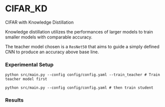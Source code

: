 # CIFAR_KD
CIFAR with Knowledge Distillation 

Knowledge distillation utilizes the performances of larger models to train smaller models with comparable accuracy. 

The teacher model chosen is a `ResNet50` that aims to guide a simply defined CNN to produce an accuracy above base line. 

### Experimental Setup 
```
python src/main.py --config config/config.yaml --train_teacher # Train teacher model first 

python src/main.py --config config/config.yaml # then train student 
```

### Results 
